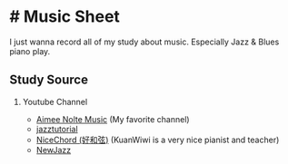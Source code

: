 # # Music Sheet

 I just wanna record all of my study about music. Especially Jazz & Blues piano play.

## Study Source 

1. Youtube Channel

   - [Aimee Nolte Music](https://www.youtube.com/user/NolteFam) (My favorite channel)
   - [jazztutorial](https://www.youtube.com/user/jazztutorial)
   - [NiceChord (好和弦)](https://www.youtube.com/channel/UCVXstWyJeO6No3jYELxYrjg) (KuanWiwi is a very nice pianist and teacher)
   - [NewJazz](https://www.youtube.com/channel/UCfmAjVU0aF41zi7oWB8_TUg)

   ​